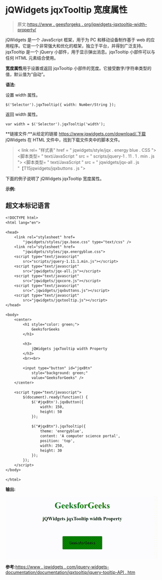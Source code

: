 # jQWidgets jqxTooltip 宽度属性

> 原文:[https://www . geesforgeks . org/jqwidgets-jqxtooltip-width-property/](https://www.geeksforgeeks.org/jqwidgets-jqxtooltip-width-property/)

jQWidgets 是一个 JavaScript 框架，用于为 PC 和移动设备制作基于 web 的应用程序。它是一个非常强大和优化的框架，独立于平台，并得到广泛支持。jqxTooltip 是一个 jQuery 小部件，用于显示弹出消息。jqxTooltip 小部件可以与任何 HTML 元素结合使用。

**宽度属性**用于设置或返回 jqxTooltip 小部件的宽度。它接受数字/字符串类型的值，默认值为“自动”。

**语法:**

设置 width 属性。

```
$('Selector').jqxTooltip({ width: Number/String });
```

返回 width 属性。

```
var width = $('Selector').jqxTooltip('width');
```

**链接文件:**从给定的链接 https://www.jqwidgets.com/download/.下载 jQWidgets 在 HTML 文件中，找到下载文件夹中的脚本文件。

> <link rel="”stylesheet”" href="”jqwidgets/styles/jqx.base.css”" type="”text/css”">
> < link rel= "样式表" href = " jqwidgets/style/jqx . energy blue . CSS ">
> <脚本类型= " text/JavaScript " src = " scripts/jquery-1 . 11 . 1 . min . js "></脚本>
> <脚本类型= " text/JavaScript " src = " jqwidgets/jqx-all . js "【T15jqwidgets/jqxbuttons . js "></script>
> <script type = " text/JavaScript " src = " jqwidgets/jqxtooltip . js "></script>

下面的例子说明了 jQWidgets jqxTooltip 宽度属性。

**示例:**

## 超文本标记语言

```
<!DOCTYPE html>
<html lang="en">

<head>
    <link rel="stylesheet" href=
        "jqwidgets/styles/jqx.base.css" type="text/css" />
    <link rel="stylesheet" href=
        "jqwidgets/styles/jqx.energyblue.css">
    <script type="text/javascript"
        src="scripts/jquery-1.11.1.min.js"></script>
    <script type="text/javascript"
        src="jqwidgets/jqx-all.js"></script>
    <script type="text/javascript"
        src="jqwidgets/jqxcore.js"></script>
    <script type="text/javascript"
        src=".jqwidgets/jqxbuttons.js"></script>
    <script type="text/javascript"
        src="jqwidgets/jqxtooltip.js"></script>
</head>

<body>
    <center>
        <h1 style="color: green;">
            GeeksforGeeks
        </h1>

        <h3>
            jQWidgets jqxTooltip width Property
        </h3>
        <br><br>

        <input type="button" id="jqxBtn"
            style="background: green;"
            value="GeeksforGeeks" />
    </center>

    <script type="text/javascript">
        $(document).ready(function() {
            $('#jqxBtn').jqxButton({
                width: 150,
                height: 50
            });

            $("#jqxBtn").jqxTooltip({
                theme: 'energyblue',
                content: 'A computer science portal',
                position: 'top',
                width: 250,
                height: 30
            });
        });
    </script>
</body>

</html>
```

**输出:**

![](img/e226fa6b892335ba28a59404501dffa6.png)

**参考:**[https://www . jqwidgets . com/jquery-widgets-documentation/documentation/jqxtooltip/jquery-tooltip-API . htm](https://www.jqwidgets.com/jquery-widgets-documentation/documentation/jqxtooltip/jquery-tooltip-api.htm)